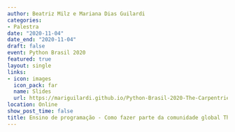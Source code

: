 ```yaml
---
author: Beatriz Milz e Mariana Dias Guilardi
categories:
- Palestra
date: "2020-11-04"
date_end: "2020-11-04"
draft: false
event: Python Brasil 2020
featured: true
layout: single
links:
- icon: images
  icon_pack: far
  name: Slides
  url: https://mariguilardi.github.io/Python-Brasil-2020-The-Carpentries/index.html
location: Online
show_post_time: false
title: Ensino de programação - Como fazer parte da comunidade global The Carpentries?
---
```


